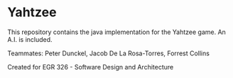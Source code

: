 # Yahtzee
This repository contains the java implementation for the Yahtzee game. An A.I. is included.

Teammates: Peter Dunckel, Jacob De La Rosa-Torres, Forrest Collins

Created for EGR 326 - Software Design and Architecture